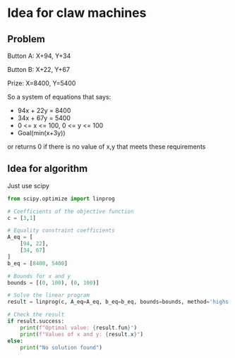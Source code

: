 # Idea for claw machines
## Problem
Button A: X+94, Y+34

Button B: X+22, Y+67

Prize: X=8400, Y=5400

So a system of equations that says:
- 94x + 22y = 8400 
- 34x + 67y = 5400 
- 0 <= x <= 100, 0 <= y <= 100 
- Goal(min(x+3y))

or returns 0 if there is no value of x,y that meets these requirements

## Idea for algorithm
Just use scipy
```python
from scipy.optimize import linprog

# Coefficients of the objective function
c = [3,1]

# Equality constraint coefficients
A_eq = [
    [94, 22],
    [34, 67]
]
b_eq = [8400, 5400]

# Bounds for x and y
bounds = [(0, 100), (0, 100)]

# Solve the linear program
result = linprog(c, A_eq=A_eq, b_eq=b_eq, bounds=bounds, method='highs')

# Check the result
if result.success:
    print(f"Optimal value: {result.fun}")
    print(f"Values of x and y: {result.x}")
else:
    print("No solution found")
```